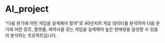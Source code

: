 # AI_project

 "다음 분기에 어떤 게임을 설계해야 할까"로 40년치의 게임 데이터를 분석하여 다음 분기에 어떤 장르, 플랫폼, 제작사를 갖는 게임을 설계해야 높은 판매량을 달성할 수 있을지 분석하는 프로젝트입니다.
